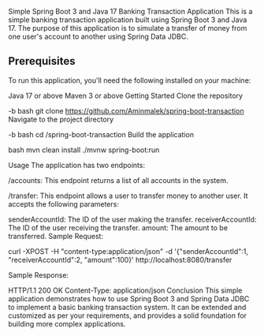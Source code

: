 Simple Spring Boot 3 and Java 17 Banking Transaction Application
This is a simple banking transaction application built using Spring Boot 3 and Java 17. The purpose of this application is to simulate a transfer of money from one user's account to another using Spring Data JDBC.

## Prerequisites
To run this application, you'll need the following installed on your machine:

Java 17 or above
Maven 3 or above
Getting Started
Clone the repository

-b bash
git clone https://github.com/Aminmalek/spring-boot-transaction
Navigate to the project directory

-b bash
cd /spring-boot-transaction
Build the application

bash
mvn clean install
 ./mvnw spring-boot:run

Usage
The application has two endpoints:

/accounts: This endpoint returns a list of all accounts in the system.

/transfer: This endpoint allows a user to transfer money to another user. It accepts the following parameters:

senderAccountId: The ID of the user making the transfer.
receiverAccountId: The ID of the user receiving the transfer.
amount: The amount to be transferred.
Sample Request:

curl -XPOST -H "content-type:application/json" -d '{"senderAccountId":1,
 "receiverAccountId":2, "amount":100}' http://localhost:8080/transfer
 
Sample Response:

HTTP/1.1 200 OK
Content-Type: application/json
Conclusion
This simple application demonstrates how to use Spring Boot 3 and Spring Data JDBC to implement a basic banking transaction system. It can be extended and customized as per your requirements, and provides a solid foundation for building more complex applications.
